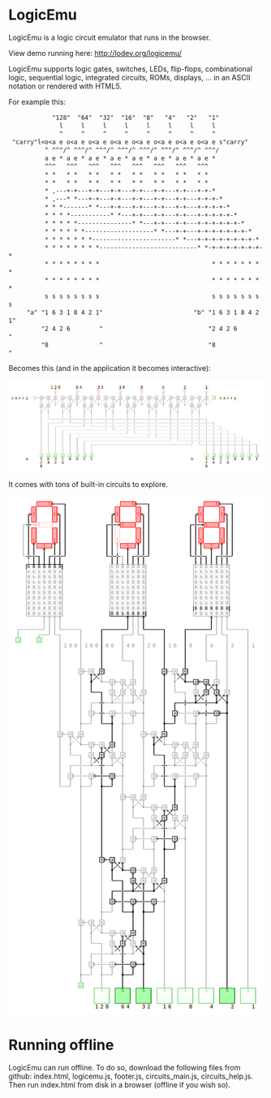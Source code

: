 # LogicEmu

LogicEmu is a logic circuit emulator that runs in the browser.

View demo running here: http://lodev.org/logicemu/

LogicEmu supports logic gates, switches, LEDs, flip-flops, combinational logic, sequential logic, integrated circuits, ROMs, displays, ... in an ASCII notation or rendered with HTML5.

For example this:

```
            "128"  "64"  "32"  "16"  "8"   "4"   "2"   "1"
              l     l     l     l     l     l     l     l
              ^     ^     ^     ^     ^     ^     ^     ^
 "carry"l<o<a e o<a e o<a e o<a e o<a e o<a e o<a e o<a e s"carry"
          ^ ^^^/^ ^^^/^ ^^^/^ ^^^/^ ^^^/^ ^^^/^ ^^^/^ ^^^/
          a e * a e * a e * a e * a e * a e * a e * a e *
          ^^^   ^^^   ^^^   ^^^   ^^^   ^^^   ^^^   ^^^
          * *   * *   * *   * *   * *   * *   * *   * *
          * *   * *   * *   * *   * *   * *   * *   * *
          * ,---+-+---+-+---+-+---+-+---+-+---+-+---+-+-*
          * ,---* *---+-+---+-+---+-+---+-+---+-+---+-+-+-*
          * * *-------* *---+-+---+-+---+-+---+-+---+-+-+-+-*
          * * * *-----------* *---+-+---+-+---+-+---+-+-+-+-+-*
          * * * * *---------------* *---+-+---+-+---+-+-+-+-+-+-*
          * * * * * *-------------------* *---+-+---+-+-+-+-+-+-+-*
          * * * * * * *-----------------------* *---+-+-+-+-+-+-+-+-*
          * * * * * * * *---------------------------* *-+-+-+-+-+-+-+-*
          * * * * * * * *                               * * * * * * * *
          * * * * * * * *                               * * * * * * * *
          s s s s s s s s                               s s s s s s s s
     "a" "1 6 3 1 8 4 2 1"                         "b" "1 6 3 1 8 4 2 1"
         "2 4 2 6        "                             "2 4 2 6        "
         "8              "                             "8              "
```

Becomes this (and in the application it becomes interactive):

![adder](screenshot_add.png)

It comes with tons of built-in circuits to explore.

![screenshot](screenshot.png)

# Running offline

LogicEmu can run offline. To do so, download the following files from github: index.html, logicemu.js, footer.js, circuits_main.js, circuits_help.js. Then run index.html from disk in a browser (offline if you wish so).
